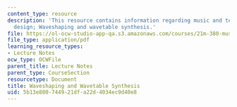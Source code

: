 ```yaml
---
content_type: resource
description: 'This resource contains information regarding music and technology: Sound
  design; Waveshaping and wavetable synthesis.'
file: https://ol-ocw-studio-app-qa.s3.amazonaws.com/courses/21m-380-music-and-technology-sound-design-spring-2016/5b13e880744921dfa22d4034ec9d40e8_MIT21M_380S16_Lec16.pdf
file_type: application/pdf
learning_resource_types:
- Lecture Notes
ocw_type: OCWFile
parent_title: Lecture Notes
parent_type: CourseSection
resourcetype: Document
title: Waveshaping and Wavetable Synthesis
uid: 5b13e880-7449-21df-a22d-4034ec9d40e8
---
```

